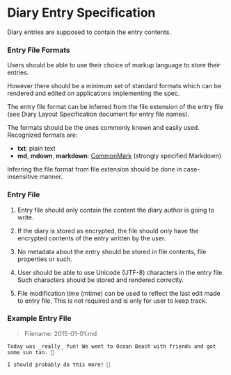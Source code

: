 # Diary Entry Specification

Diary entries are supposed to contain the entry contents.

### Entry File Formats

Users should be able to use their choice of markup language to store their entries.

However there should be a minimum set of standard formats which can be rendered and edited on applications implementing the spec.

The entry file format can be inferred from the file extension of the entry file (see Diary Layout Specification document for entry file names).

The formats should be the ones commonly known and easily used. Recognized formats are:

* **txt**: plain text
* **md**, **mdown**, **markdown**: [CommonMark](http://commonmark.org) (strongly specified Markdown)

Inferring the file format from file extension should be done in case-insensitive manner.

### Entry File

1. Entry file should only contain the content the diary author is going to write.

1. If the diary is stored as encrypted, the file should only have the encrypted contents of the entry written by the user.

1. No metadata about the entry should be stored in file contents, file properties or such.

1. User should be able to use Unicode (UTF-8) characters in the entry file. Such characters should be stored and rendered correctly.

1. File modification time (mtime) can be used to reflect the last edit made to entry file. This is not required and is only for user to keep track.

### Example Entry File

> Filename: 2015-01-01.md

```
Today was _really_ fun! We went to Ocean Beach with friends and got some sun tan. 🐳

I should probably do this more! 🐒
```
